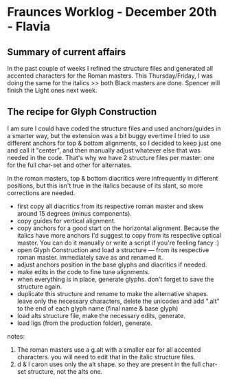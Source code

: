 # Fraunces Worklog - December 20th - Flavia

## Summary of current affairs

In the past couple of weeks I refined the structure files and generated all accented characters for the Roman masters. This Thursday/Friday, I was doing the same for the italics >> both Black masters are done. Spencer will finish the Light ones next week.

## The recipe for Glyph Construction

I am sure I could have coded the structure files and used anchors/guides in a smarter way, but the extension was a bit buggy evertime I tried to use different anchors for top & bottom alignments, so I decided to keep just one and call it "center", and then manually adjust whatever else that was needed in the code. That's why we have 2 structure files per master: one for the full char-set and other for alternates.

In the roman masters, top & bottom diacritics were infrequently in different positions, but this isn't true in the italics because of its slant, so more corrections are needed. 

* first copy all diacritics from its respective roman master and skew around 15 degrees (minus components).
* copy guides for vertical alignment.
* copy anchors for a good start on the horizontal alignment. Because the italics have more anchors I'd suggest to copy from its respective optical master. You can do it manually or write a script if you're feeling fancy :)
* open Glyph Construction and load a structure — from its respective roman master. immediately save as and renamed it.
* adjust anchors position in the base glyphs and diacritics if needed. 
* make edits in the code to fine tune alignments.    
* when everything is in place, generate glyphs. don't forget to save the structure again.
* duplicate this structure and rename to make the alternative shapes. leave only the necessary characters, delete the unicodes and add ".alt" to the end of each glyph name (final name & base glyph)
* load alts structure file, make the necessary edits, generate.
* load ligs (from the production folder), generate.

notes: 
1. The roman masters use a g.alt with a smaller ear for all accented characters. you will need to edit that in the italic structure files. 
2. d & l caron uses only the alt shape. so they are present in the full char-set structure, not the alts one.



